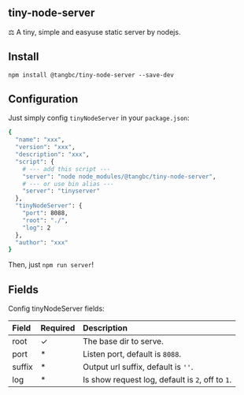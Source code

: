 ## tiny-node-server

⚖ A tiny, simple and easyuse static server by nodejs.


## Install

```
npm install @tangbc/tiny-node-server --save-dev
```

## Configuration

Just simply config `tinyNodeServer` in your `package.json`:

```bash
{
  "name": "xxx",
  "version": "xxx",
  "description": "xxx",
  "script": {
    # --- add this script ---
    "server": "node node_modules/@tangbc/tiny-node-server",
    # --- or use bin alias ---
    "server": "tinyserver"
  },
  "tinyNodeServer": {
    "port": 8088,
    "root": "./",
    "log": 2
  },
  "author": "xxx"
}
```

Then, just `npm run server`!


## Fields

Config tinyNodeServer fields:

**Field** | **Required** | **Description** |
:--- | :--- | :--- |
| root | ✓ | The base dir to serve. |
| port | * | Listen port, default is `8088`. |
| suffix | * | Output url suffix, default is `''`. |
| log | * | Is show request log, default is `2`, off to `1`. |

